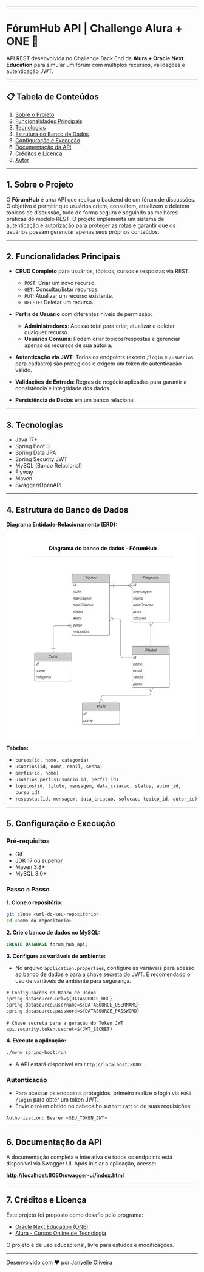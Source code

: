 -----

# FórumHub API | Challenge Alura + ONE 🚀

API REST desenvolvida no Challenge Back End da **Alura + Oracle Next Education** para simular um fórum com múltiplos recursos, validações e autenticação JWT.

-----

## 📋 Tabela de Conteúdos

1.  [Sobre o Projeto](https://www.google.com/search?q=%231-sobre-o-projeto)
2.  [Funcionalidades Principais](https://www.google.com/search?q=%232-funcionalidades-principais)
3.  [Tecnologias](https://www.google.com/search?q=%233-tecnologias)
4.  [Estrutura do Banco de Dados](https://www.google.com/search?q=%234-estrutura-do-banco-de-dados)
5.  [Configuração e Execução](https://www.google.com/search?q=%235-configura%C3%A7%C3%A3o-e-execu%C3%A7%C3%A3o)
6.  [Documentação da API](https://www.google.com/search?q=%236-documenta%C3%A7%C3%A3o-da-api)
7.  [Créditos e Licença](https://www.google.com/search?q=%237-cr%C3%A9ditos-e-licen%C3%A7a)
8.  [Autor](https://www.google.com/search?q=%238-autor)

-----

## 1\. Sobre o Projeto

O **FórumHub** é uma API que replica o backend de um fórum de discussões. O objetivo é permitir que usuários criem, consultem, atualizem e deletem tópicos de discussão, tudo de forma segura e seguindo as melhores práticas do modelo REST. O projeto implementa um sistema de autenticação e autorização para proteger as rotas e garantir que os usuários possam gerenciar apenas seus próprios conteúdos.

-----

## 2\. Funcionalidades Principais

  - **CRUD Completo** para usuários, tópicos, cursos e respostas via REST:

      - `POST`: Criar um novo recurso.
      - `GET`: Consultar/listar recursos.
      - `PUT`: Atualizar um recurso existente.
      - `DELETE`: Deletar um recurso.

  - **Perfis de Usuário** com diferentes níveis de permissão:

      - **Administradores**: Acesso total para criar, atualizar e deletar qualquer recurso.
      - **Usuários Comuns**: Podem criar tópicos/respostas e gerenciar apenas os recursos de sua autoria.

  - **Autenticação via JWT**: Todos os endpoints (exceto `/login` e `/usuarios` para cadastro) são protegidos e exigem um token de autenticação válido.

  - **Validações de Entrada**: Regras de negócio aplicadas para garantir a consistência e integridade dos dados.

  - **Persistência de Dados** em um banco relacional.

-----

## 3\. Tecnologias

  - Java 17+
  - Spring Boot 3
  - Spring Data JPA
  - Spring Security JWT
  - MySQL (Banco Relacional)
  - Flyway
  - Maven
  - Swagger/OpenAPI

-----

## 4\. Estrutura do Banco de Dados

**Diagrama Entidade-Relacionamento (ERD):**

![Diagrama do Banco de Dados](docs/diagrama-db.png)

**Tabelas:**

  - `cursos(id, nome, categoria)`
  - `usuarios(id, nome, email, senha)`
  - `perfis(id, nome)`
  - `usuarios_perfis(usuario_id, perfil_id)`
  - `topicos(id, titulo, mensagem, data_criacao, status, autor_id, curso_id)`
  - `respostas(id, mensagem, data_criacao, solucao, topico_id, autor_id)`

-----

## 5\. Configuração e Execução

### Pré-requisitos

  - Git
  - JDK 17 ou superior
  - Maven 3.8+
  - MySQL 8.0+

### Passo a Passo

**1. Clone o repositório:**

```bash
git clone <url-do-seu-repositorio>
cd <nome-do-repositorio>
```

**2. Crie o banco de dados no MySQL:**

```sql
CREATE DATABASE forum_hub_api;
```

**3. Configure as variáveis de ambiente:**

  - No arquivo `application.properties`, configure as variáveis para acesso ao banco de dados e para a chave secreta do JWT. É recomendado o uso de variáveis de ambiente para segurança.

<!-- end list -->

```properties
# Configurações do Banco de Dados
spring.datasource.url=${DATASOURCE_URL}
spring.datasource.username=${DATASOURCE_USERNAME}
spring.datasource.password=${DATASOURCE_PASSWORD}

# Chave secreta para a geração do Token JWT
api.security.token.secret=${JWT_SECRET}
```

**4. Execute a aplicação:**

```bash
./mvnw spring-boot:run
```

  - A API estará disponível em `http://localhost:8080`.

### Autenticação

  - Para acessar os endpoints protegidos, primeiro realize o login via `POST /login` para obter um token JWT.
  - Envie o token obtido no cabeçalho `Authorization` de suas requisições:

<!-- end list -->

```
Authorization: Bearer <SEU_TOKEN_JWT>
```

-----

## 6\. Documentação da API

A documentação completa e interativa de todos os endpoints está disponível via Swagger UI. Após iniciar a aplicação, acesse:

**[http://localhost:8080/swagger-ui/index.html](https://www.google.com/search?q=http://localhost:8080/swagger-ui/index.html)**

-----

## 7\. Créditos e Licença

Este projeto foi proposto como desafio pelo programa:

  - [Oracle Next Education (ONE)](https://www.oracle.com/br/education/oracle-next-education/)
  - [Alura - Cursos Online de Tecnologia](https://www.alura.com.br/)

O projeto é de uso educacional, livre para estudos e modificações.

-----
Desenvolvido com ❤️ por Janyelle Oliveira
